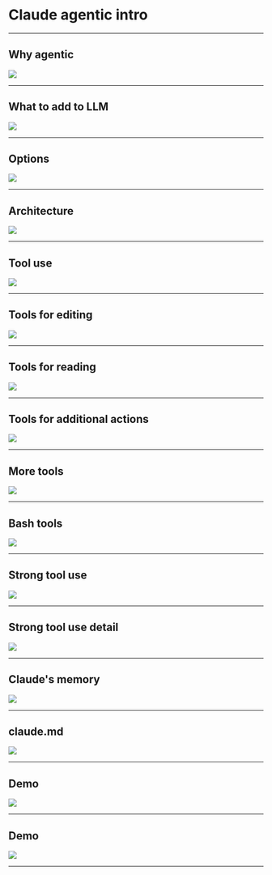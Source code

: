 # Claude agentic intro

---

## Why agentic

![](../images/01.png) 

---

## What to add to LLM

![](../images/02.png) 

---

## Options

![](../images/03.png) 

---

## Architecture

![](../images/04.png) 

---

## Tool use

![](../images/05.png) 

---

## Tools for editing

![](../images/06.png) 

---


## Tools for reading

![](../images/07.png) 

---

## Tools for additional actions

![](../images/08.png) 

---

## More tools

![](../images/09.png) 

---

## Bash tools

![](../images/10.png) 

---

## Strong tool use

![](../images/11.png) 

---


## Strong tool use detail

![](../images/12.png) 

---


## Claude's memory

![](../images/13.png) 

---


## claude.md

![](../images/14.png) 

---

## Demo

![](../images/15.png) 

---

## Demo

![](../images/16.png) 

---